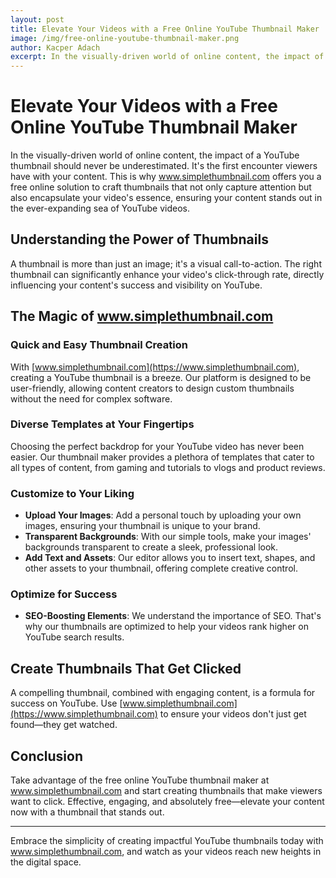 ```yaml
--- 
layout: post
title: Elevate Your Videos with a Free Online YouTube Thumbnail Maker
image: /img/free-online-youtube-thumbnail-maker.png
author: Kacper Adach
excerpt: In the visually-driven world of online content, the impact of a YouTube thumbnail should never be underestimated. It's the first encounter viewers have with your content. This is why www.simplethumbnail.com offers you a free online solution to craft thumbnails that not only capture attention but also encapsulate your video's essence, ensuring your content stands out in the ever-expanding sea of YouTube videos.
---
```


# Elevate Your Videos with a Free Online YouTube Thumbnail Maker

In the visually-driven world of online content, the impact of a YouTube thumbnail should never be underestimated. It's the first encounter viewers have with your content. This is why www.simplethumbnail.com offers you a free online solution to craft thumbnails that not only capture attention but also encapsulate your video's essence, ensuring your content stands out in the ever-expanding sea of YouTube videos.

## Understanding the Power of Thumbnails

A thumbnail is more than just an image; it's a visual call-to-action. The right thumbnail can significantly enhance your video's click-through rate, directly influencing your content's success and visibility on YouTube.

## The Magic of www.simplethumbnail.com

### Quick and Easy Thumbnail Creation

With [www.simplethumbnail.com](https://www.simplethumbnail.com), creating a YouTube thumbnail is a breeze. Our platform is designed to be user-friendly, allowing content creators to design custom thumbnails without the need for complex software.

### Diverse Templates at Your Fingertips

Choosing the perfect backdrop for your YouTube video has never been easier. Our thumbnail maker provides a plethora of templates that cater to all types of content, from gaming and tutorials to vlogs and product reviews.

### Customize to Your Liking

- **Upload Your Images**: Add a personal touch by uploading your own images, ensuring your thumbnail is unique to your brand.
- **Transparent Backgrounds**: With our simple tools, make your images' backgrounds transparent to create a sleek, professional look.
- **Add Text and Assets**: Our editor allows you to insert text, shapes, and other assets to your thumbnail, offering complete creative control.

### Optimize for Success

- **SEO-Boosting Elements**: We understand the importance of SEO. That's why our thumbnails are optimized to help your videos rank higher on YouTube search results.

## Create Thumbnails That Get Clicked

A compelling thumbnail, combined with engaging content, is a formula for success on YouTube. Use [www.simplethumbnail.com](https://www.simplethumbnail.com) to ensure your videos don't just get found—they get watched.

## Conclusion

Take advantage of the free online YouTube thumbnail maker at www.simplethumbnail.com and start creating thumbnails that make viewers want to click. Effective, engaging, and absolutely free—elevate your content now with a thumbnail that stands out.

---

Embrace the simplicity of creating impactful YouTube thumbnails today with www.simplethumbnail.com, and watch as your videos reach new heights in the digital space.
